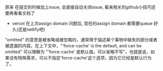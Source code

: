 原来 在提交的时候加上issue, 会直接自动关闭issue, 看来相关的github小技巧还要再看看文档了

* vercel 在上次assign domain 问题后, 现在的assign domain 都需要queue 好久(还是netlify吧)

"omitted" 的意思是被省略或被忽略的，通常用于描述某个事物中缺失的部分或者被遗漏的内容。在上下文中，“'force-cache' is the default, and can be omitted” 可以理解为 "'force-cache' 是默认值，可以省略不写"，也就是说，如果没有特殊需求，可以不指定'force-cache'这个选项，因为它已经是默认行为了。